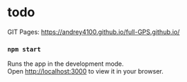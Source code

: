 # todo

GIT Pages: https://andrey4100.github.io/full-GPS.github.io/



### `npm start`

Runs the app in the development mode.\
Open [http://localhost:3000](http://localhost:3000) to view it in your browser.